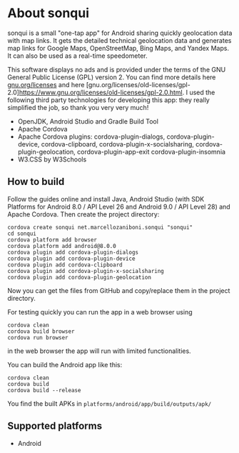 # About sonqui
sonqui is a small "one-tap app" for Android sharing quickly geolocation data with map links.
It gets the detailed technical geolocation data and generates map links for Google Maps, OpenStreetMap, Bing Maps, and Yandex Maps. It can also be used as a real-time speedometer.

This software displays no ads and is provided under the terms of the GNU General Public License (GPL) version 2. You can find more details here [gnu.org/licenses](https://www.gnu.org/licenses/) and here [gnu.org/licenses/old-licenses/gpl-2.0]https://www.gnu.org/licenses/old-licenses/gpl-2.0.html.
I used the following third party technologies for developing this app: they really simplified the job, so thank you very very much!

* OpenJDK, Android Studio and Gradle Build Tool
* Apache Cordova
* Apache Cordova plugins: cordova-plugin-dialogs, cordova-plugin-device, cordova-clipboard, cordova-plugin-x-socialsharing, cordova-plugin-geolocation, cordova-plugin-app-exit cordova-plugin-insomnia
* W3.CSS by W3Schools

## How to build
Follow the guides online and install Java, Android Studio (with SDK Platforms for Android 8.0 / API Level 26 and Android 9.0 / API Level 28) and Apache Cordova. Then create the project directory:

```
cordova create sonqui net.marcellozaniboni.sonqui "sonqui"
cd sonqui
cordova platform add browser
cordova platform add android@8.0.0
cordova plugin add cordova-plugin-dialogs
cordova plugin add cordova-plugin-device
cordova plugin add cordova-clipboard
cordova plugin add cordova-plugin-x-socialsharing
cordova plugin add cordova-plugin-geolocation
```

Now you can get the files from GitHub and copy/replace them in the project directory.

For testing quickly you can run the app in a web browser using

```
cordova clean
cordova build browser
cordova run browser
```

in the web browser the app will run with limited functionalities.

You can build the Android app like this:

```
cordova clean
cordova build
cordova build --release
```

You find the built APKs in `platforms/android/app/build/outputs/apk/`

## Supported platforms
* Android
